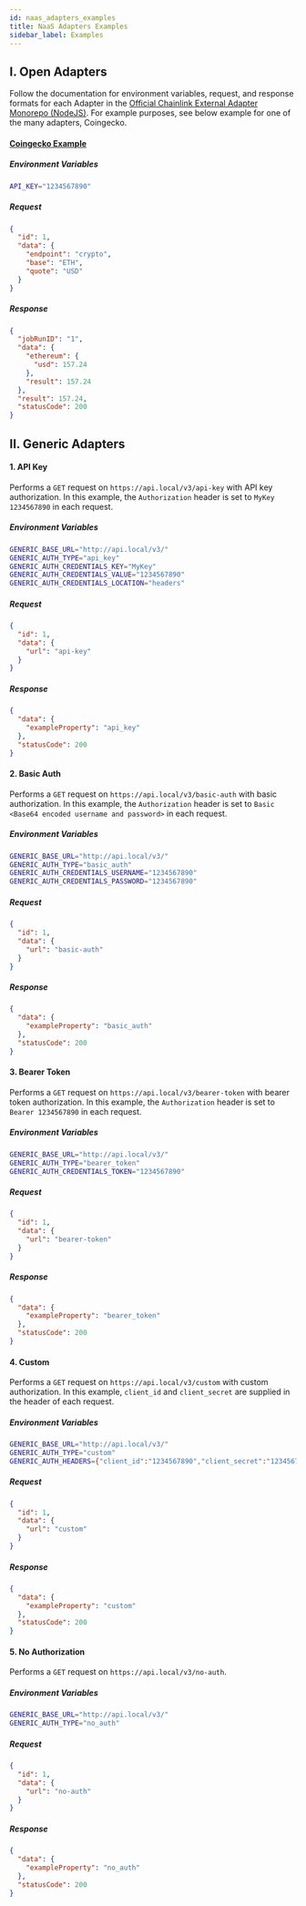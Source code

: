 ```yaml
---
id: naas_adapters_examples
title: NaaS Adapters Examples
sidebar_label: Examples
---
```


## I. Open Adapters

Follow the documentation for environment variables, request, and response formats for each Adapter in the [Official Chainlink External Adapter Monorepo (NodeJS)](https://github.com/smartcontractkit/external-adapters-js). For example purposes, see below example for one of the many adapters, Coingecko.

#### [Coingecko Example](https://github.com/smartcontractkit/external-adapters-js/tree/develop/packages/sources/coingecko)

##### Environment Variables

```bash
API_KEY="1234567890"
```

##### Request

```json
{
  "id": 1,
  "data": {
    "endpoint": "crypto",
    "base": "ETH",
    "quote": "USD"
  }
}
```

##### Response

```json
{
  "jobRunID": "1",
  "data": {
    "ethereum": {
      "usd": 157.24
    },
    "result": 157.24
  },
  "result": 157.24,
  "statusCode": 200
}
```


## II. Generic Adapters

#### 1. API Key

Performs a `GET` request on `https://api.local/v3/api-key` with API key authorization. In this example, the `Authorization` header is set to `MyKey 1234567890` in each request.

##### Environment Variables

```bash
GENERIC_BASE_URL="http://api.local/v3/"
GENERIC_AUTH_TYPE="api_key"
GENERIC_AUTH_CREDENTIALS_KEY="MyKey"
GENERIC_AUTH_CREDENTIALS_VALUE="1234567890"
GENERIC_AUTH_CREDENTIALS_LOCATION="headers"
```

##### Request

```json
{
  "id": 1,
  "data": {
    "url": "api-key"
  }
}
```

##### Response

```json
{
  "data": {
    "exampleProperty": "api_key"
  },
  "statusCode": 200
}
```

#### 2. Basic Auth

Performs a `GET` request on `https://api.local/v3/basic-auth` with basic authorization. In this example, the `Authorization` header is set to `Basic <Base64 encoded username and password>` in each request.

##### Environment Variables

```bash
GENERIC_BASE_URL="http://api.local/v3/"
GENERIC_AUTH_TYPE="basic_auth"
GENERIC_AUTH_CREDENTIALS_USERNAME="1234567890"
GENERIC_AUTH_CREDENTIALS_PASSWORD="1234567890"
```

##### Request

```json
{
  "id": 1,
  "data": {
    "url": "basic-auth"
  }
}
```

##### Response

```json
{
  "data": {
    "exampleProperty": "basic_auth"
  },
  "statusCode": 200
}
```

#### 3. Bearer Token

Performs a `GET` request on `https://api.local/v3/bearer-token` with bearer token authorization. In this example, the `Authorization` header is set to `Bearer 1234567890` in each request.

##### Environment Variables

```bash
GENERIC_BASE_URL="http://api.local/v3/"
GENERIC_AUTH_TYPE="bearer_token"
GENERIC_AUTH_CREDENTIALS_TOKEN="1234567890"
```

##### Request

```json
{
  "id": 1,
  "data": {
    "url": "bearer-token"
  }
}
```

##### Response

```json
{
  "data": {
    "exampleProperty": "bearer_token"
  },
  "statusCode": 200
}
```

#### 4. Custom

Performs a `GET` request on `https://api.local/v3/custom` with custom authorization. In this example, `client_id` and `client_secret` are supplied in the header of each request.

##### Environment Variables

```bash
GENERIC_BASE_URL="http://api.local/v3/"
GENERIC_AUTH_TYPE="custom"
GENERIC_AUTH_HEADERS={"client_id":"1234567890","client_secret":"1234567890"}
```

##### Request

```json
{
  "id": 1,
  "data": {
    "url": "custom"
  }
}

```

##### Response

```json
{
  "data": {
    "exampleProperty": "custom"
  },
  "statusCode": 200
}
```

#### 5. No Authorization

Performs a `GET` request on `https://api.local/v3/no-auth`.

##### Environment Variables

```bash
GENERIC_BASE_URL="http://api.local/v3/"
GENERIC_AUTH_TYPE="no_auth"
```

##### Request

```json
{
  "id": 1,
  "data": {
    "url": "no-auth"
  }
}

```

##### Response

```json
{
  "data": {
    "exampleProperty": "no_auth"
  },
  "statusCode": 200
}
```